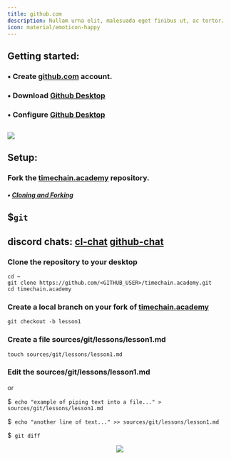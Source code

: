 ```yaml
---
title: github.com
description: Nullam urna elit, malesuada eget finibus ut, ac tortor.
icon: material/emoticon-happy
---
```


## Getting started: 
### • Create [github.com](https://github.com) account.
### • Download [Github Desktop](https://desktop.github.com)
### • Configure [Github Desktop](https://docs.github.com/en/desktop/installing-and-configuring-github-desktop)

![](https://desktop.github.com/images/github-desktop-screenshot-mac.png)
---

## Setup:

### Fork the [timechain.academy](https://github.com/timechain-academy/timechain.academy) repository.

##### • [Cloning and Forking](https://docs.github.com/en/desktop/contributing-and-collaborating-using-github-desktop/adding-and-cloning-repositories/cloning-and-forking-repositories-from-github-desktop)


## $```git```
## discord chats: [cl-chat](https://discord.gg/TFfgsP9Yqp) [github-chat](https://discord.gg/XkxafTyQZC)

### Clone the repository to your desktop

```shell
cd ~
git clone https://github.com/<GITHUB_USER>/timechain.academy.git
cd timechain.academy
```
### Create a local branch on your fork of [timechain.academy](~/timechain.academy)
```
git checkout -b lesson1
```
### Create a file sources/git/lessons/lesson1.md
```
touch sources/git/lessons/lesson1.md
```
### Edit the sources/git/lessons/lesson1.md

or

$``` echo "example of piping text into a file..." > sources/git/lessons/lesson1.md```

$``` echo "another line of text..." >> sources/git/lessons/lesson1.md```

$``` git diff```


<center>

![](https://github.com/timechain-academy/timechain.academy/blob/1654536898/ad759cb2e/230f95dab/sources/git/images/git-dff.png?raw=true)

</center>